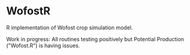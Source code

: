 # WofostR
R implementation of Wofost crop simulation model.

Work in progress: All routines testing positively but Potential Production ("Wofost.R") is having issues.
